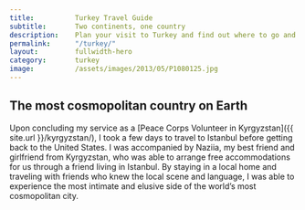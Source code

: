 ```yaml
---
title: 			Turkey Travel Guide
subtitle: 		Two continents, one country
description: 	Plan your visit to Turkey and find out where to go and what to do in Turkey. Read about itineraries, activities, places to stay and travel essentials.
permalink: 		"/turkey/"
layout: 		fullwidth-hero
category: 		turkey
image: 			/assets/images/2013/05/P1080125.jpg
---
```


## The most cosmopolitan country on Earth

Upon concluding my service as a [Peace Corps Volunteer in Kyrgyzstan]({{ site.url }}/kyrgyzstan/), I took a few days to travel to Istanbul before getting back to the United States. I was accompanied by Naziia, my best friend and girlfriend from Kyrgyzstan, who was able to arrange free accommodations for us through a friend living in Istanbul. By staying in a local home and traveling with friends who knew the local scene and language, I was able to experience the most intimate and elusive side of the world’s most cosmopolitan city.